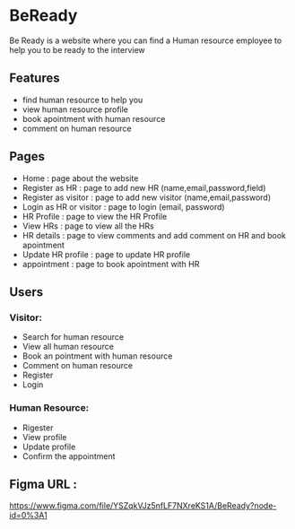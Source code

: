 # BeReady
Be Ready is a website where you can find a Human resource employee to help you to be ready to the interview

## Features 
- find human resource to help you 
- view human resource profile
- book apointment with human resource
- comment on human resource

## Pages 
- Home : page about the website
- Register as HR : page to add new HR (name,email,password,field)
- Register as visitor : page to add new visitor (name,email,password)
- Login as HR or visitor : page to login (email, password)
- HR Profile : page to view the HR Profile
- View HRs : page to view all the HRs
- HR details : page to view comments and add comment on HR and book apointment 
- Update HR profile : page to update HR profile 
- appointment : page to book apointment with HR

## Users

### Visitor:
- Search for human resource 
- View all human resource
- Book an pointment with human resource
- Comment on human resource
- Register
- Login

### Human Resource:
- Rigester
- View profile
- Update profile
- Confirm the appointment

## Figma URL :
https://www.figma.com/file/YSZqkVJz5nfLF7NXreKS1A/BeReady?node-id=0%3A1
